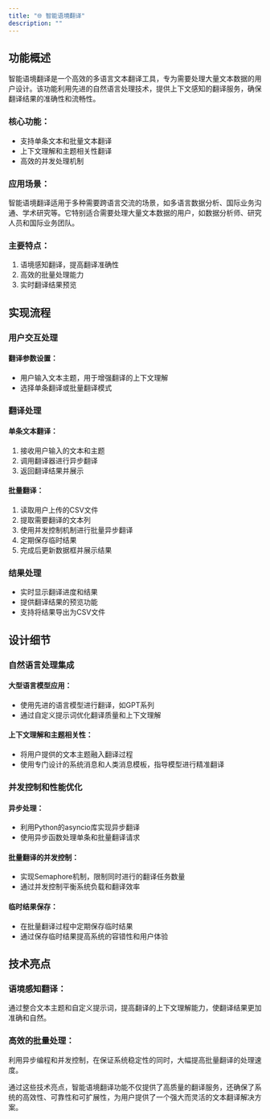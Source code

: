 ```yaml
---
title: "🌐 智能语境翻译"
description: ""
---
```


## 功能概述

智能语境翻译是一个高效的多语言文本翻译工具，专为需要处理大量文本数据的用户设计。该功能利用先进的自然语言处理技术，提供上下文感知的翻译服务，确保翻译结果的准确性和流畅性。

### 核心功能：
- 支持单条文本和批量文本翻译
- 上下文理解和主题相关性翻译
- 高效的并发处理机制

### 应用场景：
智能语境翻译适用于多种需要跨语言交流的场景，如多语言数据分析、国际业务沟通、学术研究等。它特别适合需要处理大量文本数据的用户，如数据分析师、研究人员和国际业务团队。

### 主要特点：
1. 语境感知翻译，提高翻译准确性
2. 高效的批量处理能力
3. 实时翻译结果预览

## 实现流程

### 用户交互处理

#### 翻译参数设置：
- 用户输入文本主题，用于增强翻译的上下文理解
- 选择单条翻译或批量翻译模式

### 翻译处理

#### 单条文本翻译：
1. 接收用户输入的文本和主题
2. 调用翻译器进行异步翻译
3. 返回翻译结果并展示

#### 批量翻译：
1. 读取用户上传的CSV文件
2. 提取需要翻译的文本列
3. 使用并发控制机制进行批量异步翻译
4. 定期保存临时结果
5. 完成后更新数据框并展示结果

### 结果处理

- 实时显示翻译进度和结果
- 提供翻译结果的预览功能
- 支持将结果导出为CSV文件

## 设计细节

### 自然语言处理集成

#### 大型语言模型应用：
- 使用先进的语言模型进行翻译，如GPT系列
- 通过自定义提示词优化翻译质量和上下文理解

#### 上下文理解和主题相关性：
- 将用户提供的文本主题融入翻译过程
- 使用专门设计的系统消息和人类消息模板，指导模型进行精准翻译

### 并发控制和性能优化

#### 异步处理：
- 利用Python的asyncio库实现异步翻译
- 使用异步函数处理单条和批量翻译请求

#### 批量翻译的并发控制：
- 实现Semaphore机制，限制同时进行的翻译任务数量
- 通过并发控制平衡系统负载和翻译效率

#### 临时结果保存：
- 在批量翻译过程中定期保存临时结果
- 通过保存临时结果提高系统的容错性和用户体验

## 技术亮点

### 语境感知翻译：
通过整合文本主题和自定义提示词，提高翻译的上下文理解能力，使翻译结果更加准确和自然。

### 高效的批量处理：
利用异步编程和并发控制，在保证系统稳定性的同时，大幅提高批量翻译的处理速度。

通过这些技术亮点，智能语境翻译功能不仅提供了高质量的翻译服务，还确保了系统的高效性、可靠性和可扩展性，为用户提供了一个强大而灵活的文本翻译解决方案。